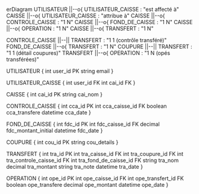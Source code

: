 erDiagram
  UTILISATEUR ||--o{ UTILISATEUR_CAISSE : "est affecté à"
  CAISSE ||--o{ UTILISATEUR_CAISSE : "attribue à"
  CAISSE ||--o{ CONTROLE_CAISSE : "1 N"
  CAISSE ||--o{ FOND_DE_CAISSE : "1 N"
  CAISSE ||--o{ OPERATION : "1 N"
  CAISSE ||--o{ TRANSFERT : "1 N"

  CONTROLE_CAISSE ||--|| TRANSFERT : "1 1 (contrôle transféré)"
  FOND_DE_CAISSE ||--o{ TRANSFERT : "1 N"
  COUPURE ||--|| TRANSFERT : "1 1 (détail coupures)"
  TRANSFERT ||--o{ OPERATION : "1 N (opés transférées)"

  UTILISATEUR {
    int user_id PK
    string email
  }

  UTILISATEUR_CAISSE {
    int user_id FK
    int cai_id FK
  }

  CAISSE {
    int cai_id PK
    string cai_nom
  }

  CONTROLE_CAISSE {
    int cca_id PK
    int cca_caisse_id FK
    boolean cca_transfere
    datetime cca_date
  }

  FOND_DE_CAISSE {
    int fdc_id PK
    int fdc_caisse_id FK
    decimal fdc_montant_initial
    datetime fdc_date
  }

  COUPURE {
    int cou_id PK
    string cou_details
  }

  TRANSFERT {
    int tra_id PK
    int tra_caisse_id FK
    int tra_coupure_id FK
    int tra_controle_caisse_id FK
    int tra_fond_de_caisse_id FK
    string tra_nom
    decimal tra_montant
    string tra_note
    datetime tra_date
  }

  OPERATION {
    int ope_id PK
    int ope_caisse_id FK
    int ope_transfert_id FK
    boolean ope_transfere
    decimal ope_montant
    datetime ope_date
  }

